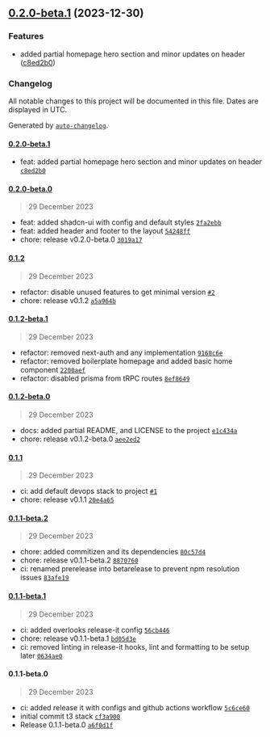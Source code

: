 

## [0.2.0-beta.1](https://github.com/chof64/ex-chadfernandez-me/compare/0.2.0-beta.0...0.2.0-beta.1) (2023-12-30)


### Features

* added partial homepage hero section and minor updates on header ([c8ed2b0](https://github.com/chof64/ex-chadfernandez-me/commit/c8ed2b09c99eac2829d4f26f54dd87e286509967))

### Changelog

All notable changes to this project will be documented in this file. Dates are displayed in UTC.

Generated by [`auto-changelog`](https://github.com/CookPete/auto-changelog).

#### [0.2.0-beta.1](https://github.com/chof64/ex-chadfernandez-me/compare/0.2.0-beta.0...0.2.0-beta.1)

- feat: added partial homepage hero section and minor updates on header [`c8ed2b0`](https://github.com/chof64/ex-chadfernandez-me/commit/c8ed2b09c99eac2829d4f26f54dd87e286509967)

#### [0.2.0-beta.0](https://github.com/chof64/ex-chadfernandez-me/compare/0.1.2...0.2.0-beta.0)

> 29 December 2023

- feat: added shadcn-ui with config and default styles [`2fa2ebb`](https://github.com/chof64/ex-chadfernandez-me/commit/2fa2ebb08667e89f2ebed61aa21d1614492c372b)
- feat: added header and footer to the layout [`54248ff`](https://github.com/chof64/ex-chadfernandez-me/commit/54248ffe1a2b125b4eb20dfc44c0d56040607f23)
- chore: release v0.2.0-beta.0 [`3019a17`](https://github.com/chof64/ex-chadfernandez-me/commit/3019a17dbce8d30d1d3551b60b567e2123e26d24)

#### [0.1.2](https://github.com/chof64/ex-chadfernandez-me/compare/0.1.2-beta.1...0.1.2)

> 29 December 2023

- refactor: disable unused features to get minimal version [`#2`](https://github.com/chof64/ex-chadfernandez-me/pull/2)
- chore: release v0.1.2 [`a5a964b`](https://github.com/chof64/ex-chadfernandez-me/commit/a5a964bc7b53543dcee680a11d4aa0fc8283270f)

#### [0.1.2-beta.1](https://github.com/chof64/ex-chadfernandez-me/compare/0.1.2-beta.0...0.1.2-beta.1)

> 29 December 2023

- refactor: removed next-auth and any implementation [`9168c6e`](https://github.com/chof64/ex-chadfernandez-me/commit/9168c6e967b4c7d7dd2d367c965702a76781103e)
- refactor: removed boilerplate homepage and added basic home component [`2200aef`](https://github.com/chof64/ex-chadfernandez-me/commit/2200aefba4dcb3961d729c6c70951bd18dcdb4ab)
- refactor: disabled prisma from tRPC routes [`8ef8649`](https://github.com/chof64/ex-chadfernandez-me/commit/8ef8649764bc4a9f43b38330c3f758900d0443eb)

#### [0.1.2-beta.0](https://github.com/chof64/ex-chadfernandez-me/compare/0.1.1...0.1.2-beta.0)

> 29 December 2023

- docs: added partial README, and LICENSE to the project [`e1c434a`](https://github.com/chof64/ex-chadfernandez-me/commit/e1c434a92a5021f3b883fd12baf52b6cdb99187b)
- chore: release v0.1.2-beta.0 [`aee2ed2`](https://github.com/chof64/ex-chadfernandez-me/commit/aee2ed2564dc6f8b03efe9f4b5b87ed856dfe859)

#### [0.1.1](https://github.com/chof64/ex-chadfernandez-me/compare/0.1.1-beta.2...0.1.1)

> 29 December 2023

- ci: add default devops stack to project [`#1`](https://github.com/chof64/ex-chadfernandez-me/pull/1)
- chore: release v0.1.1 [`20e4a65`](https://github.com/chof64/ex-chadfernandez-me/commit/20e4a65425c3dc97658cb73fd3e9ac41950d1a45)

#### [0.1.1-beta.2](https://github.com/chof64/ex-chadfernandez-me/compare/0.1.1-beta.1...0.1.1-beta.2)

> 29 December 2023

- chore: added commitizen and its dependencies [`80c57d4`](https://github.com/chof64/ex-chadfernandez-me/commit/80c57d4682872a820567efdaeb4d3272af1f00f6)
- chore: release v0.1.1-beta.2 [`8870760`](https://github.com/chof64/ex-chadfernandez-me/commit/8870760f2e242d0dc55090e050e51858b8f4f74f)
- ci: renamed prerelease into betarelease to prevent npm resolution issues [`83afe19`](https://github.com/chof64/ex-chadfernandez-me/commit/83afe19ddacbd18e87af051a725d5395a38fa6c0)

#### [0.1.1-beta.1](https://github.com/chof64/ex-chadfernandez-me/compare/0.1.1-beta.0...0.1.1-beta.1)

> 29 December 2023

- ci: added overlooks release-it config [`56cb446`](https://github.com/chof64/ex-chadfernandez-me/commit/56cb44686ee8758500c5ea2b1ddb5e44e6b2f62f)
- chore: release v0.1.1-beta.1 [`bd05d3e`](https://github.com/chof64/ex-chadfernandez-me/commit/bd05d3e5a41b55ce5f7ea27969a64bccec5685db)
- ci: removed linting in release-it hooks, lint and formatting to be setup later [`0634ae0`](https://github.com/chof64/ex-chadfernandez-me/commit/0634ae085f28fe98ffb571baae21aa51c82ca3bb)

#### 0.1.1-beta.0

> 29 December 2023

- ci: added release it with configs and github actions workflow [`5c6ce60`](https://github.com/chof64/ex-chadfernandez-me/commit/5c6ce60379568046d079bd4a516575b911696bb9)
- initial commit t3 stack [`cf3a900`](https://github.com/chof64/ex-chadfernandez-me/commit/cf3a900a3f830bab96a697c55821f831e87633fb)
- Release 0.1.1-beta.0 [`a6f0d1f`](https://github.com/chof64/ex-chadfernandez-me/commit/a6f0d1fdda64fb1f9147e28d115e7ed019473b4a)
